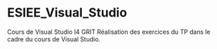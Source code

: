 # ESIEE_Visual_Studio
Cours de Visual Studio I4 GRIT
Réalisation des exercices du TP dans le cadre du cours de Visual Studio.
